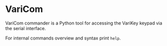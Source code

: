 # VariCom

VariCom commander is a Python tool for accessing the VariKey keypad via the serial interface.

For internal commands overview and syntax print `help`.  
